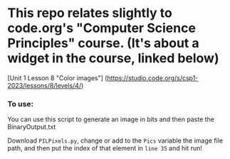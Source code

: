 # This repo relates slightly to code.org's "Computer Science Principles" course. (It's about a widget in the course, linked below)
[Unit 1 Lesson 8 "Color images"] (https://studio.code.org/s/csp1-2023/lessons/8/levels/4/)

### To use:
You can use this script to generate an image in bits and then paste the BinaryOutput.txt

Download `PILPixels.py`, change or add to the `Pics` variable the image file path, and then put the index of that element in `line 35` and hit run!
